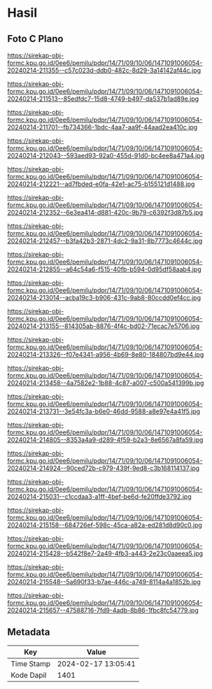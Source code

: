 # Hasil

## Foto C Plano

https://sirekap-obj-formc.kpu.go.id/0ee6/pemilu/pdpr/14/71/09/10/06/1471091006054-20240214-211355--c57c023d-ddb0-482c-8d29-3a14142af44c.jpg

https://sirekap-obj-formc.kpu.go.id/0ee6/pemilu/pdpr/14/71/09/10/06/1471091006054-20240214-211513--85edfdc7-15d8-4749-b497-da537b1ad89e.jpg

https://sirekap-obj-formc.kpu.go.id/0ee6/pemilu/pdpr/14/71/09/10/06/1471091006054-20240214-211701--fb734366-1bdc-4aa7-aa9f-44aad2ea410c.jpg

https://sirekap-obj-formc.kpu.go.id/0ee6/pemilu/pdpr/14/71/09/10/06/1471091006054-20240214-212043--593aed93-92a0-455d-91d0-bc4ee8a471a4.jpg

https://sirekap-obj-formc.kpu.go.id/0ee6/pemilu/pdpr/14/71/09/10/06/1471091006054-20240214-212221--ad7fbded-e0fa-42e1-ac75-b155121d1488.jpg

https://sirekap-obj-formc.kpu.go.id/0ee6/pemilu/pdpr/14/71/09/10/06/1471091006054-20240214-212352--6e3ea414-d881-420c-9b79-c6392f3d87b5.jpg

https://sirekap-obj-formc.kpu.go.id/0ee6/pemilu/pdpr/14/71/09/10/06/1471091006054-20240214-212457--b3fa42b3-2871-4dc2-9a31-8b7773c4644c.jpg

https://sirekap-obj-formc.kpu.go.id/0ee6/pemilu/pdpr/14/71/09/10/06/1471091006054-20240214-212855--a64c54a6-f515-40fb-b594-0d95df58aab4.jpg

https://sirekap-obj-formc.kpu.go.id/0ee6/pemilu/pdpr/14/71/09/10/06/1471091006054-20240214-213014--acba19c3-b906-431c-9ab8-80ccdd0ef4cc.jpg

https://sirekap-obj-formc.kpu.go.id/0ee6/pemilu/pdpr/14/71/09/10/06/1471091006054-20240214-213155--814305ab-8876-4f4c-bd02-71ecac7e5706.jpg

https://sirekap-obj-formc.kpu.go.id/0ee6/pemilu/pdpr/14/71/09/10/06/1471091006054-20240214-213326--f07e4341-a956-4b69-8e80-184807bd9e44.jpg

https://sirekap-obj-formc.kpu.go.id/0ee6/pemilu/pdpr/14/71/09/10/06/1471091006054-20240214-213458--4a7582e2-1b88-4c87-a007-c500a541399b.jpg

https://sirekap-obj-formc.kpu.go.id/0ee6/pemilu/pdpr/14/71/09/10/06/1471091006054-20240214-213731--3e54fc3a-b6e0-46dd-9588-a8e97e4a41f5.jpg

https://sirekap-obj-formc.kpu.go.id/0ee6/pemilu/pdpr/14/71/09/10/06/1471091006054-20240214-214805--8353a4a9-d289-4f59-b2a3-8e6567a8fa59.jpg

https://sirekap-obj-formc.kpu.go.id/0ee6/pemilu/pdpr/14/71/09/10/06/1471091006054-20240214-214924--90ced72b-c979-439f-9ed8-c3b168114137.jpg

https://sirekap-obj-formc.kpu.go.id/0ee6/pemilu/pdpr/14/71/09/10/06/1471091006054-20240214-215031--c1ccdaa3-a1ff-4bef-be6d-fe20ffde3792.jpg

https://sirekap-obj-formc.kpu.go.id/0ee6/pemilu/pdpr/14/71/09/10/06/1471091006054-20240214-215158--684726ef-598c-45ca-a82a-ed281d8d90c0.jpg

https://sirekap-obj-formc.kpu.go.id/0ee6/pemilu/pdpr/14/71/09/10/06/1471091006054-20240214-215428--b542f8e7-2a49-4fb3-a443-2e23c0aaeea5.jpg

https://sirekap-obj-formc.kpu.go.id/0ee6/pemilu/pdpr/14/71/09/10/06/1471091006054-20240214-215548--5a690f33-b7ae-446c-a749-8114a4a1852b.jpg

https://sirekap-obj-formc.kpu.go.id/0ee6/pemilu/pdpr/14/71/09/10/06/1471091006054-20240214-215657--47588716-7fd9-4adb-8b86-1fbc8fc54779.jpg


## Metadata

| Key        | Value               |
| ---------- | ------------------- |
| Time Stamp | 2024-02-17 13:05:41 |
| Kode Dapil | 1401                |



